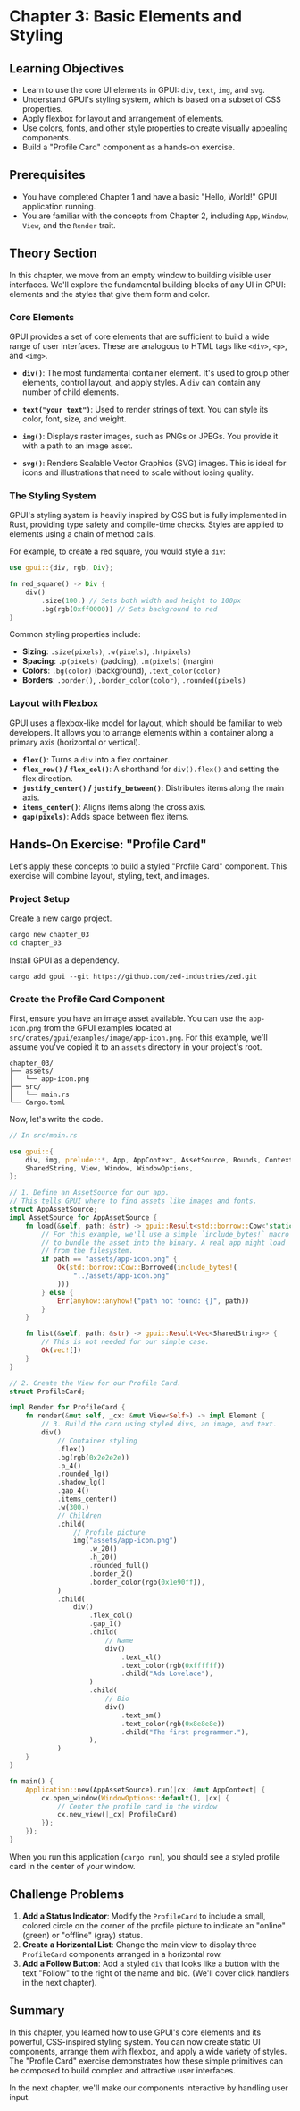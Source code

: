 # Chapter 3: Basic Elements and Styling

## Learning Objectives
- Learn to use the core UI elements in GPUI: `div`, `text`, `img`, and `svg`.
- Understand GPUI's styling system, which is based on a subset of CSS properties.
- Apply flexbox for layout and arrangement of elements.
- Use colors, fonts, and other style properties to create visually appealing components.
- Build a "Profile Card" component as a hands-on exercise.

## Prerequisites
- You have completed Chapter 1 and have a basic "Hello, World!" GPUI application running.
- You are familiar with the concepts from Chapter 2, including `App`, `Window`, `View`, and the `Render` trait.

## Theory Section

In this chapter, we move from an empty window to building visible user interfaces. We'll explore the fundamental building blocks of any UI in GPUI: elements and the styles that give them form and color.

### Core Elements

GPUI provides a set of core elements that are sufficient to build a wide range of user interfaces. These are analogous to HTML tags like `<div>`, `<p>`, and `<img>`.

- **`div()`**: The most fundamental container element. It's used to group other elements, control layout, and apply styles. A `div` can contain any number of child elements.

- **`text("your text")`**: Used to render strings of text. You can style its color, font, size, and weight.

- **`img()`**: Displays raster images, such as PNGs or JPEGs. You provide it with a path to an image asset.

- **`svg()`**: Renders Scalable Vector Graphics (SVG) images. This is ideal for icons and illustrations that need to scale without losing quality.

### The Styling System

GPUI's styling system is heavily inspired by CSS but is fully implemented in Rust, providing type safety and compile-time checks. Styles are applied to elements using a chain of method calls.

For example, to create a red square, you would style a `div`:

```rust
use gpui::{div, rgb, Div};

fn red_square() -> Div {
    div()
        .size(100.) // Sets both width and height to 100px
        .bg(rgb(0xff0000)) // Sets background to red
}
```

Common styling properties include:
- **Sizing**: `.size(pixels)`, `.w(pixels)`, `.h(pixels)`
- **Spacing**: `.p(pixels)` (padding), `.m(pixels)` (margin)
- **Colors**: `.bg(color)` (background), `.text_color(color)`
- **Borders**: `.border()`, `.border_color(color)`, `.rounded(pixels)`

### Layout with Flexbox

GPUI uses a flexbox-like model for layout, which should be familiar to web developers. It allows you to arrange elements within a container along a primary axis (horizontal or vertical).

- **`flex()`**: Turns a `div` into a flex container.
- **`flex_row()` / `flex_col()`**: A shorthand for `div().flex()` and setting the flex direction.
- **`justify_center()` / `justify_between()`**: Distributes items along the main axis.
- **`items_center()`**: Aligns items along the cross axis.
- **`gap(pixels)`**: Adds space between flex items.

## Hands-On Exercise: "Profile Card"

Let's apply these concepts to build a styled "Profile Card" component. This exercise will combine layout, styling, text, and images.

### Project Setup

Create a new cargo project.

```sh
cargo new chapter_03
cd chapter_03
```

Install GPUI as a dependency.

```
cargo add gpui --git https://github.com/zed-industries/zed.git
```

### Create the Profile Card Component

First, ensure you have an image asset available. You can use the `app-icon.png` from the GPUI examples located at `src/crates/gpui/examples/image/app-icon.png`. For this example, we'll assume you've copied it to an `assets` directory in your project's root.

```
chapter_03/
├── assets/
│   └── app-icon.png
├── src/
│   └── main.rs
└── Cargo.toml
```

Now, let's write the code.

```rust
// In src/main.rs

use gpui::{
    div, img, prelude::*, App, AppContext, AssetSource, Bounds, Context, Element, Render,
    SharedString, View, Window, WindowOptions,
};

// 1. Define an AssetSource for our app.
// This tells GPUI where to find assets like images and fonts.
struct AppAssetSource;
impl AssetSource for AppAssetSource {
    fn load(&self, path: &str) -> gpui::Result<std::borrow::Cow<'static, [u8]>> {
        // For this example, we'll use a simple `include_bytes!` macro
        // to bundle the asset into the binary. A real app might load
        // from the filesystem.
        if path == "assets/app-icon.png" {
            Ok(std::borrow::Cow::Borrowed(include_bytes!(
                "../assets/app-icon.png"
            )))
        } else {
            Err(anyhow::anyhow!("path not found: {}", path))
        }
    }

    fn list(&self, path: &str) -> gpui::Result<Vec<SharedString>> {
        // This is not needed for our simple case.
        Ok(vec![])
    }
}

// 2. Create the View for our Profile Card.
struct ProfileCard;

impl Render for ProfileCard {
    fn render(&mut self, _cx: &mut View<Self>) -> impl Element {
        // 3. Build the card using styled divs, an image, and text.
        div()
            // Container styling
            .flex()
            .bg(rgb(0x2e2e2e))
            .p_4()
            .rounded_lg()
            .shadow_lg()
            .gap_4()
            .items_center()
            .w(300.)
            // Children
            .child(
                // Profile picture
                img("assets/app-icon.png")
                    .w_20()
                    .h_20()
                    .rounded_full()
                    .border_2()
                    .border_color(rgb(0x1e90ff)),
            )
            .child(
                div()
                    .flex_col()
                    .gap_1()
                    .child(
                        // Name
                        div()
                            .text_xl()
                            .text_color(rgb(0xffffff))
                            .child("Ada Lovelace"),
                    )
                    .child(
                        // Bio
                        div()
                            .text_sm()
                            .text_color(rgb(0x8e8e8e))
                            .child("The first programmer."),
                    ),
            )
    }
}

fn main() {
    Application::new(AppAssetSource).run(|cx: &mut AppContext| {
        cx.open_window(WindowOptions::default(), |cx| {
            // Center the profile card in the window
            cx.new_view(|_cx| ProfileCard)
        });
    });
}
```

When you run this application (`cargo run`), you should see a styled profile card in the center of your window.

## Challenge Problems

1.  **Add a Status Indicator**: Modify the `ProfileCard` to include a small, colored circle on the corner of the profile picture to indicate an "online" (green) or "offline" (gray) status.
2.  **Create a Horizontal List**: Change the main view to display three `ProfileCard` components arranged in a horizontal row.
3.  **Add a Follow Button**: Add a styled `div` that looks like a button with the text "Follow" to the right of the name and bio. (We'll cover click handlers in the next chapter).

## Summary

In this chapter, you learned how to use GPUI's core elements and its powerful, CSS-inspired styling system. You can now create static UI components, arrange them with flexbox, and apply a wide variety of styles. The "Profile Card" exercise demonstrates how these simple primitives can be composed to build complex and attractive user interfaces.

In the next chapter, we'll make our components interactive by handling user input.
